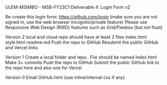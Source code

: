 ULEM-MSIMBO - MSB-FY23C1
Deliverable 4: Login Form v2

Re-create this login form: 
https://github.com/login (make sure you are not signed in, use the web browser incognito/private feature)
Please use Responsive Web Design (RWD) features such as Grid/Flexbox (but not float)

Version 2 
local and cloud repo should have at least 3 files
index.html
style.html
readme.md
Push the repo to GitHub
Resubmit the public GitHub and Vercel links

Version 1
Create a local folder and repo..
File should be named index.html
Make 3+ commits
Push the repo to GitHub
Submit the public GitHub link to the repo here and also one for Vercel

Version 0
Email GitHub.html (use inline/internal css if any)
